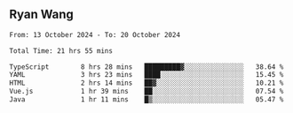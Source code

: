 ## Ryan Wang

<!--START_SECTION:waka-->

```txt
From: 13 October 2024 - To: 20 October 2024

Total Time: 21 hrs 55 mins

TypeScript        8 hrs 28 mins   █████████▓░░░░░░░░░░░░░░░   38.64 %
YAML              3 hrs 23 mins   ████░░░░░░░░░░░░░░░░░░░░░   15.45 %
HTML              2 hrs 14 mins   ██▓░░░░░░░░░░░░░░░░░░░░░░   10.21 %
Vue.js            1 hr 39 mins    ██░░░░░░░░░░░░░░░░░░░░░░░   07.54 %
Java              1 hr 11 mins    █▒░░░░░░░░░░░░░░░░░░░░░░░   05.47 %
```

<!--END_SECTION:waka-->
